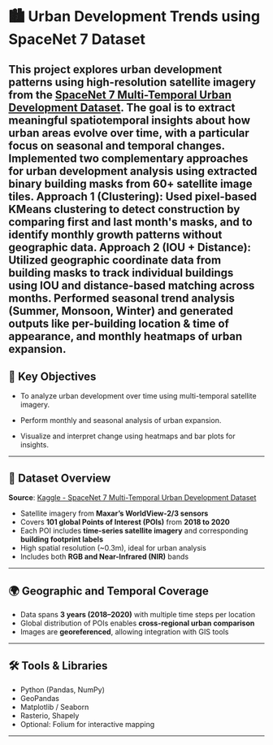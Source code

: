 # 🏙️ Urban Development Trends using SpaceNet 7 Dataset

This project explores **urban development patterns** using high-resolution satellite imagery from the [SpaceNet 7 Multi-Temporal Urban Development Dataset](https://www.kaggle.com/datasets/amerii/spacenet-7-multitemporal-urban-development). The goal is to extract meaningful **spatiotemporal insights** about how urban areas evolve over time, with a particular focus on **seasonal and temporal changes**.
Implemented two complementary approaches for urban development analysis using extracted binary building masks from 60+ satellite image tiles.
        Approach 1 (Clustering): Used pixel-based KMeans clustering to detect construction by comparing first and last month's masks, and to identify monthly growth patterns without geographic data.
        Approach 2 (IOU + Distance): Utilized geographic coordinate data from building masks to track individual buildings using IOU and distance-based matching across months.
        Performed seasonal trend analysis (Summer, Monsoon, Winter) and generated outputs like per-building location & time of appearance, and monthly heatmaps of urban expansion.
---

## 🎯 Key Objectives

- To analyze urban development over time using multi-temporal satellite imagery.

- Perform monthly and seasonal analysis of urban expansion.

- Visualize and interpret change using heatmaps and bar plots for insights.

---

## 📂 Dataset Overview

**Source**: [Kaggle - SpaceNet 7 Multi-Temporal Urban Development Dataset](https://www.kaggle.com/datasets/amerii/spacenet-7-multitemporal-urban-development)

- Satellite imagery from **Maxar’s WorldView-2/3 sensors**
- Covers **101 global Points of Interest (POIs)** from **2018 to 2020**
- Each POI includes **time-series satellite imagery** and corresponding **building footprint labels**
- High spatial resolution (~0.3m), ideal for urban analysis
- Includes both **RGB and Near-Infrared (NIR)** bands

---

## 🌍 Geographic and Temporal Coverage

- Data spans **3 years (2018–2020)** with multiple time steps per location  
- Global distribution of POIs enables **cross-regional urban comparison**
- Images are **georeferenced**, allowing integration with GIS tools

---

## 🛠️ Tools & Libraries

- Python (Pandas, NumPy)
- GeoPandas
- Matplotlib / Seaborn
- Rasterio, Shapely
- Optional: Folium for interactive mapping

---
